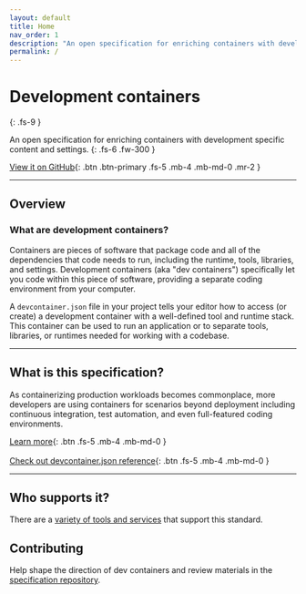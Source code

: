 ```yaml
---
layout: default
title: Home
nav_order: 1
description: "An open specification for enriching containers with development specific content and settings."
permalink: /
---
```


# Development containers
{: .fs-9 }

An open specification for enriching containers with development specific content and settings.
{: .fs-6 .fw-300 }

[View it on GitHub](https://github.com/microsoft/dev-container-spec){: .btn .btn-primary .fs-5 .mb-4 .mb-md-0 .mr-2 }

---

## Overview

### What are development containers?
Containers are pieces of software that package code and all of the dependencies that code needs to run, including the runtime, tools, libraries, and settings. Development containers (aka "dev containers") specifically let you code within this piece of software, providing a separate coding environment from your computer.

A `devcontainer.json` file in your project tells your editor how to access (or create) a development container with a well-defined tool and runtime stack. This container can be used to run an application or to separate tools, libraries, or runtimes needed for working with a codebase.

---

## What is this specification?

As containerizing production workloads becomes commonplace, more developers are using containers for scenarios beyond deployment including continuous integration, test automation, and even full-featured coding environments. 

[Learn more](/docs/spec-details.md){: .btn .fs-5 .mb-4 .mb-md-0 } <br><br>
[Check out devcontainer.json reference](/docs/json-reference.md){: .btn .fs-5 .mb-4 .mb-md-0 }

---

## Who supports it?

There are a [variety of tools and services](/docs/supporting-tools.md) that support this standard.

## Contributing

Help shape the direction of dev containers and review materials in the [specification repository](https://github.com/microsoft/dev-container-spec).
